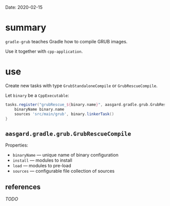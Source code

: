 Date: 2020-02-15

# summary

`gradle-grub` teaches Gradle how to compile GRUB images.

Use it together with `cpp-application`.

# use

Create new tasks with type `GrubStandaloneCompile` or `GrubRescueCompile`.

Let `binary` be a `CppExecutable`:

```gradle
tasks.register("grubRescue_${binary.name}", aasgard.gradle.grub.GrubRescueCompile) {
    binaryName binary.name
    sources 'src/main/grub', binary.linkerTask()
}
```

## `aasgard.gradle.grub.GrubRescueCompile`

Properties:

- `binaryName` — unique name of binary configuration
- `install` — modules to install
- `load` — modules to pre-load
- `sources` — configurable file collection of sources

## references

_TODO_

